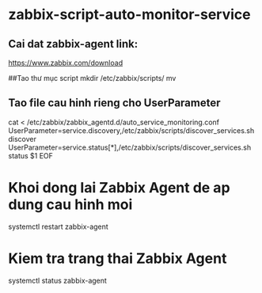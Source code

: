 # zabbix-script-auto-monitor-service
## Cai dat zabbix-agent link:
https://www.zabbix.com/download

##Tao thư mục script
mkdir /etc/zabbix/scripts/
mv 

## Tao file cau hinh rieng cho UserParameter
cat <<EOF > /etc/zabbix/zabbix_agentd.d/auto_service_monitoring.conf
UserParameter=service.discovery,/etc/zabbix/scripts/discover_services.sh discover
UserParameter=service.status[*],/etc/zabbix/scripts/discover_services.sh status \$1
EOF

# Khoi dong lai Zabbix Agent de ap dung cau hinh moi
systemctl restart zabbix-agent

# Kiem tra trang thai Zabbix Agent
systemctl status zabbix-agent
